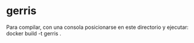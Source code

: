 # gerris

Para compilar, con una consola posicionarse en este directorio y ejecutar: docker build -t gerris .
